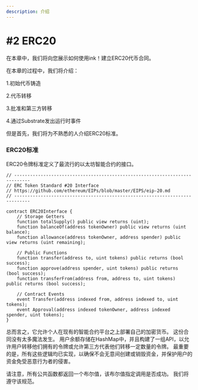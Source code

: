 ```yaml
---
description: 介绍
---
```


# \#2 ERC20

在本章中，我们将向您展示如何使用ink！建立ERC20代币合同。

在本章的过程中，我们将介绍：

1.初始代币铸造 

2.代币转移 

3.批准和第三方转移 

4.通过Substrate发出运行时事件 

但是首先，我们将为不熟悉的人介绍ERC20标准。

### ERC20标准

ERC20令牌标准定义了最流行的以太坊智能合约的接口。

```text
// ----------------------------------------------------------------------------
// ERC Token Standard #20 Interface
// https://github.com/ethereum/EIPs/blob/master/EIPS/eip-20.md
// ----------------------------------------------------------------------------

contract ERC20Interface {
    // Storage Getters
    function totalSupply() public view returns (uint);
    function balanceOf(address tokenOwner) public view returns (uint balance);
    function allowance(address tokenOwner, address spender) public view returns (uint remaining);

    // Public Functions
    function transfer(address to, uint tokens) public returns (bool success);
    function approve(address spender, uint tokens) public returns (bool success);
    function transferFrom(address from, address to, uint tokens) public returns (bool success);

    // Contract Events
    event Transfer(address indexed from, address indexed to, uint tokens);
    event Approval(address indexed tokenOwner, address indexed spender, uint tokens);
}
```

总而言之，它允许个人在现有的智能合约平台之上部署自己的加密货币。 这份合同没有太多魔法发生。 用户余额存储在HashMap中，并且构建了一组API，以允许用户转移他们拥有的令牌或允许第三方代表他们转移一定数量的令牌。 最重要的是，所有这些逻辑均已实现，以确保不会无意间创建或销毁资金，并保护用户的资金免受恶意行为者的侵害。

请注意，所有公共函数都返回一个布尔值，该布尔值指定调用是否成功。 我们将遵守该规范。

